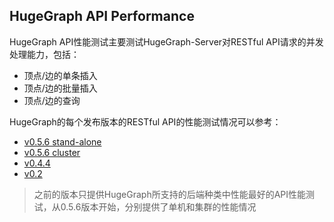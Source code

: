 ## HugeGraph API Performance

HugeGraph API性能测试主要测试HugeGraph-Server对RESTful API请求的并发处理能力，包括：

- 顶点/边的单条插入
- 顶点/边的批量插入
- 顶点/边的查询

HugeGraph的每个发布版本的RESTful API的性能测试情况可以参考：

- [v0.5.6 stand-alone](hugegraph-api-0.5.6-RocksDB.md)
- [v0.5.6 cluster](hugegraph-api-0.5.6-Cassandra.md)
- [v0.4.4](hugegraph-api-0.4.4.md)
- [v0.2](hugegraph-api-0.2.md)

> 之前的版本只提供HugeGraph所支持的后端种类中性能最好的API性能测试，从0.5.6版本开始，分别提供了单机和集群的性能情况